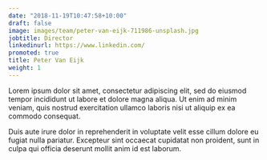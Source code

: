 ```yaml
---
date: "2018-11-19T10:47:58+10:00"
draft: false
image: images/team/peter-van-eijk-711986-unsplash.jpg
jobtitle: Director
linkedinurl: https://www.linkedin.com/
promoted: true
title: Peter Van Eijk
weight: 1
---
```


Lorem ipsum dolor sit amet, consectetur adipiscing elit, sed do eiusmod tempor incididunt ut labore et dolore magna aliqua. Ut enim ad minim veniam, quis nostrud exercitation ullamco laboris nisi ut aliquip ex ea commodo consequat.

Duis aute irure dolor in reprehenderit in voluptate velit esse cillum dolore eu fugiat nulla pariatur. Excepteur sint occaecat cupidatat non proident, sunt in culpa qui officia deserunt mollit anim id est laborum.
